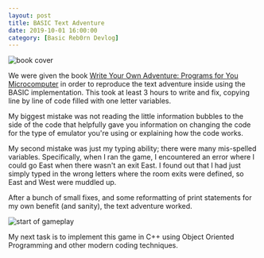 ```yaml
---
layout: post
title: BASIC Text Adventure
date: 2019-10-01 16:00:00
category: [Basic Reb0rn Devlog]
---
```


<img src="{{ site.baseurl }}/assets/Blog/BasicRebornDevlog/book_cover.jpg" alt="book cover"/>

We were given the book [Write Your Own Adventure: Programs for You Microcomputer](https://www.amazon.co.uk/Write-Your-Own-Adventure-Microcomputer/dp/0686878329) in order to reproduce the text adventure inside using the BASIC implementation. This took at least 3 hours to write and fix, copying line by line of code filled with one letter variables.

My biggest mistake was not reading the little information bubbles to the side of the code that helpfully gave you information on changing the code for the type of emulator you're using or explaining how the code works.

My second mistake was just my typing ability; there were many mis-spelled variables. Specifically, when I ran the game, I encountered an error where I could go East when there wasn't an exit East. I found out that I had just simply typed in the wrong letters where the room exits were defined, so East and West were muddled up.

After a bunch of small fixes, and some reformatting of print statements for my own benefit (and sanity), the text adventure worked.

<img src="{{ site.baseurl }}/assets/Blog/BasicRebornDevlog/gameplay.jpg" alt="start of gameplay"/>

My next task is to implement this game in C++ using Object Oriented Programming and other modern coding techniques.